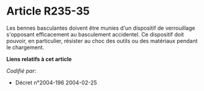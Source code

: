 # Article R235-35

Les bennes basculantes doivent être munies d'un dispositif de verrouillage s'opposant efficacement au basculement accidentel.
Ce dispositif doit pouvoir, en particulier, résister au choc des outils ou des matériaux pendant le chargement.

**Liens relatifs à cet article**

_Codifié par_:

  - Décret n°2004-196 2004-02-25
